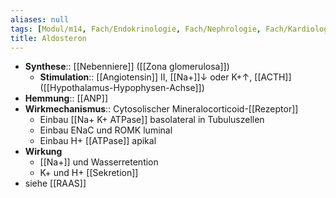 ```yaml
---
aliases: null
tags: [Modul/m14, Fach/Endokrinologie, Fach/Nephrologie, Fach/Kardiologie, Fach/Biochemie/Molekül/Hormon]
title: Aldosteron
---
```

- **Synthese**:: [[Nebenniere]] ([[Zona glomerulosa]])
	- **Stimulation**:: [[Angiotensin]] II, [[Na+]]↓ oder K+↑, [[ACTH]] ([[Hypothalamus-Hypophysen-Achse]])
- **Hemmung**:: [[ANP]]
- **Wirkmechanismus**:: Cytosolischer Mineralocorticoid-[[Rezeptor]]
	- Einbau [[Na+ K+ ATPase]] basolateral in Tubuluszellen
	- Einbau ENaC und ROMK luminal
	- Einbau H+ [[ATPase]] apikal
- **Wirkung**
	- [[Na+]] und Wasserretention
	- K+ und H+ [[Sekretion]]
- siehe [[RAAS]]
